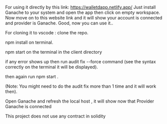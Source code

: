 For using it directly by this link: https://walletdapp.netlify.app/
Just install Ganache to your system and open the app then click on empty workspace.
Now move on to this website link and it will show your account is connected and provider is Ganache. 
Good, now you can use it.. 




 
For cloning it to vscode : 
clone the repo.

npm install on terminal.

npm start on the terminal in the client directory

if any error shows up then run audit fix --force command (see the syntax correctly on the terminal it will be displayed).

then again run npm start .

(Note: You might need to do the audit fix more than 1 time and it will work then).

Open Ganache and refresh the local host , it will show now that Provider Ganache is connected

This project does not use any contract in solidity
